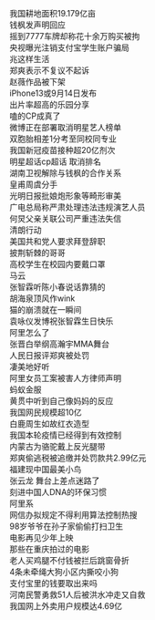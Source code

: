 我国耕地面积19.179亿亩  
钱枫发声明回应  
摇到7777车牌却称花十余万购买被拘  
央视曝光注销支付宝学生账户骗局  
兆这样生活  
郑爽表示不复议不起诉  
赵薇作品被下架  
iPhone13或9月14日发布  
出片率超高的乐园分享  
嗑的CP成真了  
微博正在部署取消明星艺人榜单  
双胞胎相差1分考至同校同专业  
我国新冠疫苗接种超20亿剂次  
明星超话cp超话 取消排名  
湖南卫视解除与钱枫的合作关系  
皇甫周虞分手  
光明日报批娘炮形象等畸形审美  
广电总局称严肃处理违法违规演艺人员  
何炅父亲关联公司严重违法失信  
清朗行动  
美国共和党人要求拜登辞职  
披荆斩棘的哥哥  
高校学生在校园内要戴口罩  
马云  
张智霖听陈小春说话靠猜的  
胡海泉顶风作wink  
猫的崩溃就在一瞬间  
袁咏仪发博祝张智霖生日快乐  
阿里怎么了  
张晋白举纲高瀚宇MMA舞台  
人民日报评郑爽被处罚  
凄美地好听  
阿里女员工案被害人方律师声明  
蚂蚁金服  
黄贯中听到自己像妈妈的反应  
我国网民规模超10亿  
白鹿周生如故红衣造型  
我国本轮疫情已经得到有效控制  
内蒙古为骆驼戴上反光腿带  
郑爽偷逃税被追缴并处罚款共2.99亿元  
福建现中国最美小鸟  
张云龙 舞台上差点迷路了  
刻进中国人DNA的环保习惯  
阿里系  
网信办拟规定不得利用算法控制热搜  
98岁爷爷在孙子家偷偷打扫卫生  
电影再见少年上映  
那些在重庆拍过的电影  
老人买鸡腿不付钱被拦后跳窗骨折  
4条未牵绳大狗小区内撕咬小狗  
支付宝里的钱要取出来吗  
河南民警勇救51人后被洪水冲走又自救  
我国网上外卖用户规模达4.69亿  

